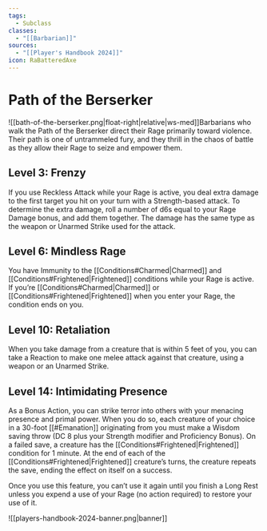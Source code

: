 ```yaml
---
tags:
  - Subclass
classes:
  - "[[Barbarian]]"
sources:
  - "[[Player's Handbook 2024]]"
icon: RaBatteredAxe
---
```


# Path of the Berserker

![[bath-of-the-berserker.png|float-right|relative|ws-med]]Barbarians who walk the Path of the Berserker direct their Rage primarily toward violence. Their path is one of untrammeled fury, and they thrill in the chaos of battle as they allow their Rage to seize and empower them.

## Level 3: Frenzy

If you use Reckless Attack while your Rage is active, you deal extra damage to the first target you hit on your turn with a Strength-based attack. To determine the extra damage, roll a number of d6s equal to your Rage Damage bonus, and add them together. The damage has the same type as the weapon or Unarmed Strike used for the attack.

## Level 6: Mindless Rage

You have Immunity to the [[Conditions#Charmed\|Charmed]] and [[Conditions#Frightened\|Frightened]] conditions while your Rage is active. If you’re [[Conditions#Charmed\|Charmed]] or [[Conditions#Frightened\|Frightened]] when you enter your Rage, the condition ends on you.

## Level 10: Retaliation

When you take damage from a creature that is within 5 feet of you, you can take a Reaction to make one melee attack against that creature, using a weapon or an Unarmed Strike.

## Level 14: Intimidating Presence

As a Bonus Action, you can strike terror into others with your menacing presence and primal power. When you do so, each creature of your choice in a 30-foot [[#Emanation]] originating from you must make a Wisdom saving throw (DC 8 plus your Strength modifier and Proficiency Bonus). On a failed save, a creature has the [[Conditions#Frightened\|Frightened]] condition for 1 minute. At the end of each of the [[Conditions#Frightened\|Frightened]] creature’s turns, the creature repeats the save, ending the effect on itself on a success.

Once you use this feature, you can’t use it again until you finish a Long Rest unless you expend a use of your Rage (no action required) to restore your use of it.

![[players-handbook-2024-banner.png|banner]]
